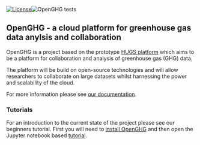 [![License](https://img.shields.io/badge/License-Apache%202.0-blue.svg)](https://opensource.org/licenses/Apache-2.0)![OpenGHG tests](https://github.com/openghg/openghg/workflows/OpenGHG%20tests/badge.svg?branch=master)

## OpenGHG - a cloud platform for greenhouse gas data anylsis and collaboration

OpenGHG is a project based on the prototype [HUGS platform](https://www.hugs-cloud.com) which aims to be a platform for collaboration and analysis
of greenhouse gas (GHG) data.

The platform will be build on open-source technologies and will allow researchers to collaborate on large datasets whilst harnessing the
power and scalability of the cloud.

For more information please see [our documentation](https://docs.openghg.org/).

### Tutorials

For an introduction to the current state of the project please see our beginners tutorial. First you will need to [install OpenGHG](https://docs.openghg.org/install.html) and then open the Jupyter notebook based [tutorial](https://docs.openghg.org/tutorials/beginner_workflow/workflow.html).

